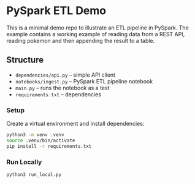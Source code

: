 # PySpark ETL Demo

This is a minimal demo repo to illustrate an ETL pipeline in PySpark.
The example contains a working example of reading data from a REST API, reading pokemon and then appending the result to a table.



## Structure
- `dependencies/api.py` – simple API client
- `notebooks/ingest.py` – PySpark ETL pipeline notebook
- `main.py` – runs the notebook as a test
- `requirements.txt` – dependencies

### Setup
Create a virtual environment and install dependencies:

```bash
python3 -m venv .venv
source .venv/bin/activate
pip install -r requirements.txt
```
### Run Locally
```bash 
python3 run_local.py